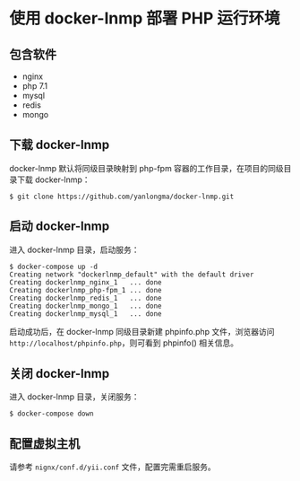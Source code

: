 # 使用 docker-lnmp 部署 PHP 运行环境

## 包含软件

- nginx 
- php 7.1
- mysql
- redis
- mongo 

## 下载 docker-lnmp

docker-lnmp 默认将同级目录映射到 php-fpm 容器的工作目录，在项目的同级目录下载 docker-lnmp：
```
$ git clone https://github.com/yanlongma/docker-lnmp.git
```

## 启动 docker-lnmp

进入 docker-lnmp 目录，启动服务：
``` 
$ docker-compose up -d
Creating network "dockerlnmp_default" with the default driver
Creating dockerlnmp_nginx_1   ... done
Creating dockerlnmp_php-fpm_1 ... done
Creating dockerlnmp_redis_1   ... done
Creating dockerlnmp_mongo_1   ... done
Creating dockerlnmp_mysql_1   ... done
```

启动成功后，在 docker-lnmp 同级目录新建 phpinfo.php 文件，浏览器访问 `http://localhost/phpinfo.php`，则可看到 phpinfo() 相关信息。

## 关闭 docker-lnmp

进入 docker-lnmp 目录，关闭服务：
``` 
$ docker-compose down
```

## 配置虚拟主机

请参考 `nignx/conf.d/yii.conf` 文件，配置完需重启服务。